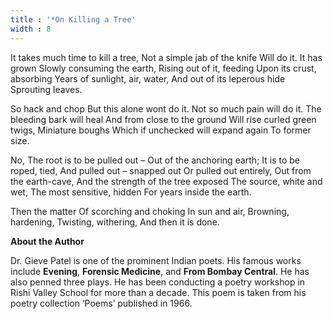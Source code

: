 ```yaml
---
title : '*On Killing a Tree'
width : 8
---
```



It takes much time to kill a tree,
Not a simple jab of the knife
Will do it. It has grown
Slowly consuming the earth,
Rising out of it, feeding
Upon its crust, absorbing
Years of sunlight, air, water,
And out of its leperous hide
Sprouting leaves.

So hack and chop
But this alone wont do it.
Not so much pain will do it.
The bleeding bark will heal
And from close to the ground
Will rise curled green twigs,
Miniature boughs
Which if unchecked will expand again
To former size.

No,
The root is to be pulled out –
Out of the anchoring earth;
It is to be roped, tied,
And pulled out – snapped out
Or pulled out entirely,
Out from the earth-cave,
And the strength of the tree exposed
The source, white and wet,
The most sensitive, hidden
For years inside the earth.

Then the matter
Of scorching and choking
In sun and air,
Browning, hardening,
Twisting, withering,
And then it is done.


**About the Author**

Dr. Gieve Patel is one of the prominent Indian poets. His famous works include **Evening**, **Forensic Medicine**, and **From Bombay Central**. He has also penned three plays. He has been conducting a poetry workshop in Rishi Valley School for more than a decade. This poem is taken from his poetry collection ‘Poems’ published in 1966.
